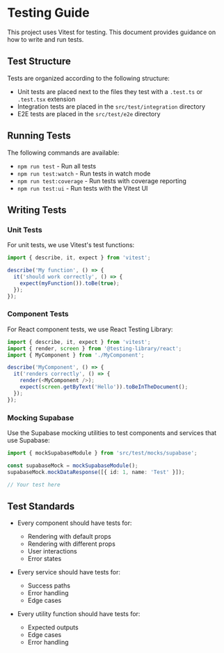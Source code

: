 
# Testing Guide

This project uses Vitest for testing. This document provides guidance on how to write and run tests.

## Test Structure

Tests are organized according to the following structure:

- Unit tests are placed next to the files they test with a `.test.ts` or `.test.tsx` extension
- Integration tests are placed in the `src/test/integration` directory
- E2E tests are placed in the `src/test/e2e` directory

## Running Tests

The following commands are available:

- `npm run test` - Run all tests
- `npm run test:watch` - Run tests in watch mode
- `npm run test:coverage` - Run tests with coverage reporting
- `npm run test:ui` - Run tests with the Vitest UI

## Writing Tests

### Unit Tests

For unit tests, we use Vitest's test functions:

```typescript
import { describe, it, expect } from 'vitest';

describe('My function', () => {
  it('should work correctly', () => {
    expect(myFunction()).toBe(true);
  });
});
```

### Component Tests

For React component tests, we use React Testing Library:

```typescript
import { describe, it, expect } from 'vitest';
import { render, screen } from '@testing-library/react';
import { MyComponent } from './MyComponent';

describe('MyComponent', () => {
  it('renders correctly', () => {
    render(<MyComponent />);
    expect(screen.getByText('Hello')).toBeInTheDocument();
  });
});
```

### Mocking Supabase

Use the Supabase mocking utilities to test components and services that use Supabase:

```typescript
import { mockSupabaseModule } from 'src/test/mocks/supabase';

const supabaseMock = mockSupabaseModule();
supabaseMock.mockDataResponse([{ id: 1, name: 'Test' }]);

// Your test here
```

## Test Standards

- Every component should have tests for:
  - Rendering with default props
  - Rendering with different props
  - User interactions
  - Error states

- Every service should have tests for:
  - Success paths
  - Error handling
  - Edge cases

- Every utility function should have tests for:
  - Expected outputs
  - Edge cases
  - Error handling
